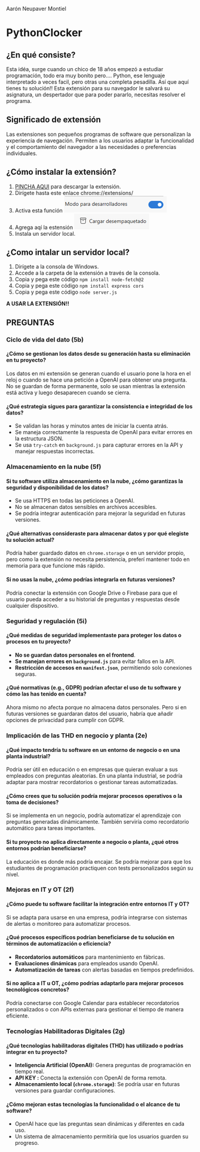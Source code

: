 Aarón Neupaver Montiel
# PythonClocker

## ¿En qué consiste?
Esta idéa, surge cuando un chico de 18 años empezó a estudiar programación, todo era muy bonito pero.... Python, ese lenguaje interpretado a veces facil, pero otras una completa pesadilla.
Así que aquí tienes tu solución!!
Esta extensión para su navegador le salvará su asignatura, un despertador que para poder pararlo, necesitas resolver el programa.

## Significado de extensión
Las extensiones son pequeños programas de software que personalizan la experiencia de navegación. Permiten a los usuarios adaptar la funcionalidad y el comportamiento del navegador a las necesidades o preferencias individuales.


## ¿Cómo instalar la extensión?

1. [PINCHA AQUI](https://github.com/erneupa/PythonClocker/blob/main/PYTHONCLOCKER.zip) para descargar la extensión.
2. Dirígete hasta este enlace chrome://extensions/
3. Activa esta función ![1](https://github.com/erneupa/PythonClocker/blob/main/assets/1a.png)
4. Agrega aqí la estensión ![2](https://github.com/erneupa/PythonClocker/blob/main/assets/2a.png)
5. Instala un servidor local.

## ¿Como intalar un servidor local?
1. Dirígete a la consola de Windows.
2. Accede a la carpeta de la extensión a través de la consola.
3. Copia y pega este código ``` npm install node-fetch@2 ```
4. Copia y pega este código ```npm install express cors```
5. Copia y pega este código ```node server.js```

**A USAR LA EXTENSIÓN!!**

## PREGUNTAS

### Ciclo de vida del dato (5b)

#### ¿Cómo se gestionan los datos desde su generación hasta su eliminación en tu proyecto?
Los datos en mi extensión se generan cuando el usuario pone la hora en el reloj o cuando se hace una petición a OpenAI para obtener una pregunta. No se guardan de forma permanente, solo se usan mientras la extensión está activa y luego desaparecen cuando se cierra.

#### ¿Qué estrategia sigues para garantizar la consistencia e integridad de los datos?
- Se validan las horas y minutos antes de iniciar la cuenta atrás.
- Se maneja correctamente la respuesta de OpenAI para evitar errores en la estructura JSON.
- Se usa `try-catch` en `background.js` para capturar errores en la API y manejar respuestas incorrectas.

### Almacenamiento en la nube (5f)

#### Si tu software utiliza almacenamiento en la nube, ¿cómo garantizas la seguridad y disponibilidad de los datos?
- Se usa HTTPS en todas las peticiones a OpenAI.
- No se almacenan datos sensibles en archivos accesibles.
- Se podría integrar autenticación para mejorar la seguridad en futuras versiones.

#### ¿Qué alternativas consideraste para almacenar datos y por qué elegiste tu solución actual?
Podría haber guardado datos en `chrome.storage` o en un servidor propio, pero como la extensión no necesita persistencia, preferí mantener todo en memoria para que funcione más rápido.

#### Si no usas la nube, ¿cómo podrías integrarla en futuras versiones?
Podría conectar la extensión con Google Drive o Firebase para que el usuario pueda acceder a su historial de preguntas y respuestas desde cualquier dispositivo.


### Seguridad y regulación (5i)

#### ¿Qué medidas de seguridad implementaste para proteger los datos o procesos en tu proyecto?
- **No se guardan datos personales en el frontend**.
- **Se manejan errores en `background.js`** para evitar fallos en la API.
- **Restricción de accesos en `manifest.json`**, permitiendo solo conexiones seguras.

#### ¿Qué normativas (e.g., GDPR) podrían afectar el uso de tu software y cómo las has tenido en cuenta?
Ahora mismo no afecta porque no almacena datos personales. Pero si en futuras versiones se guardaran datos del usuario, habría que añadir opciones de privacidad para cumplir con GDPR.

### Implicación de las THD en negocio y planta (2e)

#### ¿Qué impacto tendría tu software en un entorno de negocio o en una planta industrial?
Podría ser útil en educación o en empresas que quieran evaluar a sus empleados con preguntas aleatorias. En una planta industrial, se podría adaptar para mostrar recordatorios o gestionar tareas automatizadas.

#### ¿Cómo crees que tu solución podría mejorar procesos operativos o la toma de decisiones?
Si se implementa en un negocio, podría automatizar el aprendizaje con preguntas generadas dinámicamente. También serviría como recordatorio automático para tareas importantes.

#### Si tu proyecto no aplica directamente a negocio o planta, ¿qué otros entornos podrían beneficiarse?
La educación es donde más podría encajar. Se podría mejorar para que los estudiantes de programación practiquen con tests personalizados según su nivel.


### Mejoras en IT y OT (2f)

#### ¿Cómo puede tu software facilitar la integración entre entornos IT y OT?
Si se adapta para usarse en una empresa, podría integrarse con sistemas de alertas o monitoreo para automatizar procesos.

#### ¿Qué procesos específicos podrían beneficiarse de tu solución en términos de automatización o eficiencia?
- **Recordatorios automáticos** para mantenimiento en fábricas.
- **Evaluaciones dinámicas** para empleados usando OpenAI.
- **Automatización de tareas** con alertas basadas en tiempos predefinidos.

#### Si no aplica a IT u OT, ¿cómo podrías adaptarlo para mejorar procesos tecnológicos concretos?
Podría conectarse con Google Calendar para establecer recordatorios personalizados o con APIs externas para gestionar el tiempo de manera eficiente.


### Tecnologías Habilitadoras Digitales (2g)

#### ¿Qué tecnologías habilitadoras digitales (THD) has utilizado o podrías integrar en tu proyecto?
- **Inteligencia Artificial (OpenAI):** Genera preguntas de programación en tiempo real.
- **API KEY :** Conecta la extensión con OpenAI de forma remota.
- **Almacenamiento local (`chrome.storage`)**: Se podría usar en futuras versiones para guardar configuraciones.

#### ¿Cómo mejoran estas tecnologías la funcionalidad o el alcance de tu software?
- OpenAI hace que las preguntas sean dinámicas y diferentes en cada uso.
- Un sistema de almacenamiento permitiría que los usuarios guarden su progreso.
